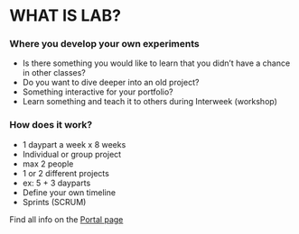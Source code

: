 # WHAT IS LAB?

### Where you develop your own experiments
 - Is there something you would like to learn that you didn’t have a chance in other classes?
 - Do you want to dive deeper into an old project?
 - Something interactive for your portfolio?
 - Learn something and teach it to others during Interweek (workshop)

### How does it work?

- 1 daypart a week  x  8 weeks
- Individual or group project 
- max 2 people
- 1 or 2 different projects 
- ex: 5 + 3 dayparts
- Define your own timeline
- Sprints (SCRUM)

Find all info on the [Portal page](https://sintlucasedunl.sharepoint.com/sites/M1283/SitePages/English.aspx)

